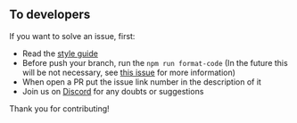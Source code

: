 ## To developers

If you want to solve an issue, first:
- Read the [style guide](https://github.com/RodrigoWebDev/anonymous-youtube-playlist-generator/wiki/Style-Guide)
- Before push your branch, run the `npm run format-code` (In the future this will be not necessary, see [this issue](https://github.com/RodrigoWebDev/anonymous-youtube-playlist-generator/issues/30) for more information)
- When open a PR put the issue link number in the description of it
- Join us on [Discord](https://discord.gg/GKJzVTce) for any doubts or suggestions

Thank you for contributing! 
